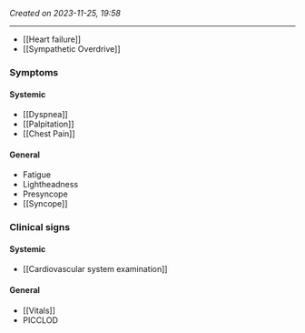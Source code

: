 *Created on 2023-11-25, 19:58* 

---
- [[Heart failure]] 
- [[Sympathetic Overdrive]] 

### Symptoms

#### Systemic
- [[Dyspnea]]
- [[Palpitation]]
- [[Chest Pain]]
#### General
- Fatigue
- Lightheadness
- Presyncope
- [[Syncope]]

### Clinical signs

#### Systemic
- [[Cardiovascular system examination]] 

#### General
- [[Vitals]] 
- PICCLOD